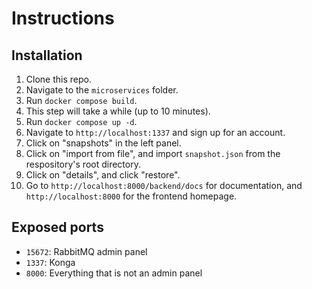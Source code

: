 # Instructions

## Installation

1. Clone this repo.
2. Navigate to the `microservices` folder.
3. Run `docker compose build`.
4. This step will take a while (up to 10 minutes).
5. Run `docker compose up -d`.
6. Navigate to `http://localhost:1337` and sign up for an account.
7. Click on "snapshots" in the left panel.
8. Click on "import from file", and import `snapshot.json` from the respository's root directory.
9. Click on "details", and click "restore".
10. Go to `http://localhost:8000/backend/docs` for documentation, and `http://localhost:8000` for the frontend homepage.

## Exposed ports

- `15672`: RabbitMQ admin panel
- `1337`: Konga
- `8000`: Everything that is not an admin panel
